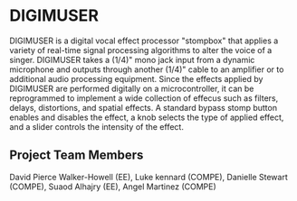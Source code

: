 # DIGIMUSER
DIGIMUSER is a digital vocal effect processor "stompbox" that applies a variety of real-time signal processing algorithms to alter the voice of a singer. DIGIMUSER takes a (1/4)" mono jack input from a dynamic microphone and outputs through another (1/4)" cable to an amplifier or to additional audio processing equipment. Since the effects applied by DIGIMUSER are performed digitally on a microcontroller, it can be reprogrammed to implement a wide collection of effecus such as filters, delays, distortions, and spatial effects. A standard bypass stomp button enables and disables the effect, a knob selects the type of applied effect, and a slider controls the intensity of the effect.
 
## Project Team Members
David Pierce Walker-Howell (EE), Luke kennard (COMPE), Danielle Stewart (COMPE), Suaod Alhajry (EE), Angel Martinez (COMPE)

